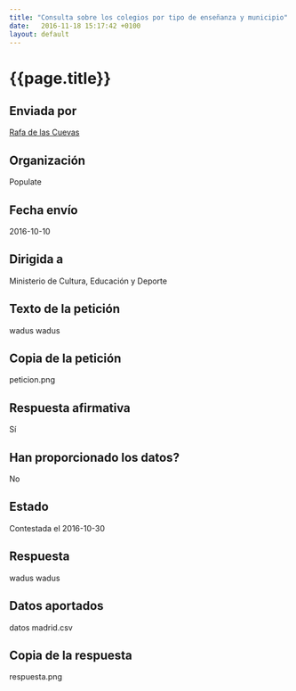 ```yaml
---
title: "Consulta sobre los colegios por tipo de enseñanza y municipio"
date:   2016-11-18 15:17:42 +0100
layout: default
---
```


# {{page.title}}

## Enviada por

[Rafa de las Cuevas](https://twitter.com/rafadelascuevas/)

## Organización

Populate

## Fecha envío

2016-10-10

## Dirigida a

Ministerio de Cultura, Educación y Deporte

## Texto de la petición

wadus wadus

## Copia de la petición

peticion.png

## Respuesta afirmativa

Sí

## Han proporcionado los datos?

No

## Estado

Contestada el 2016-10-30

## Respuesta

wadus wadus

## Datos aportados

datos madrid.csv

## Copia de la respuesta

respuesta.png
